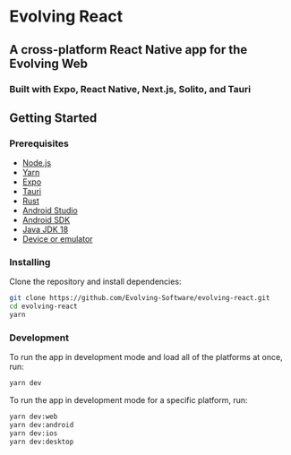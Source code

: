 # Evolving React
## A cross-platform React Native app for the Evolving Web
### Built with Expo, React Native, Next.js, Solito, and Tauri

## Getting Started

### Prerequisites

- [Node.js](https://nodejs.org/en/)
- [Yarn](https://yarnpkg.com/en/)
- [Expo](https://expo.io/)
- [Tauri](https://tauri.studio/en/)
- [Rust](https://www.rust-lang.org/tools/install)
- [Android Studio](https://developer.android.com/studio)
- [Android SDK](https://developer.android.com/studio#downloads)
- [Java JDK 18](https://www.oracle.com/java/technologies/javase-downloads.html)
- [Device or emulator](https://developer.android.com/studio/run/managing-avds)


### Installing

Clone the repository and install dependencies:

```bash
git clone https://github.com/Evolving-Software/evolving-react.git
cd evolving-react
yarn
```

### Development

To run the app in development mode and load all of the platforms at once, run:
```bash
yarn dev
```

To run the app in development mode for a specific platform, run:
```bash
yarn dev:web
yarn dev:android
yarn dev:ios
yarn dev:desktop
```